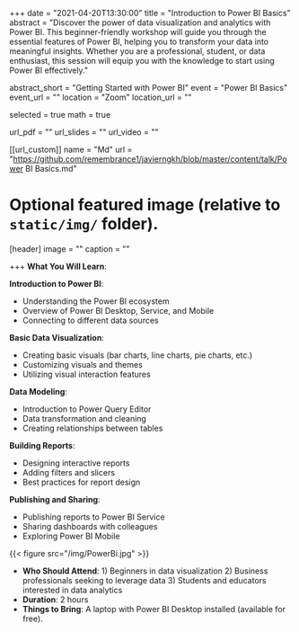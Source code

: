 +++
date = "2021-04-20T13:30:00"
title = "Introduction to Power BI Basics"
abstract = "Discover the power of data visualization and analytics with Power BI. This beginner-friendly workshop will guide you through the essential features of Power BI, helping you to transform your data into meaningful insights. Whether you are a professional, student, or data enthusiast, this session will equip you with the knowledge to start using Power BI effectively."

abstract_short = "Getting Started with Power BI"
event = "Power BI Basics"
event_url = ""
location = "Zoom"
location_url = ""

selected = true
math = true

url_pdf = ""
url_slides = ""
url_video = ""

[[url_custom]]
    name = "Md"
    url = "https://github.com/remembrance1/javierngkh/blob/master/content/talk/Power BI Basics.md"
    
# Optional featured image (relative to `static/img/` folder).
[header]
image = ""
caption = ""

+++
**What You Will Learn**:

**Introduction to Power BI**:
+    Understanding the Power BI ecosystem
+    Overview of Power BI Desktop, Service, and Mobile
+    Connecting to different data sources

**Basic Data Visualization**:
+    Creating basic visuals (bar charts, line charts, pie charts, etc.)
+    Customizing visuals and themes
+    Utilizing visual interaction features

**Data Modeling**:
+    Introduction to Power Query Editor
+    Data transformation and cleaning
+    Creating relationships between tables

**Building Reports**:
+    Designing interactive reports
+    Adding filters and slicers
+    Best practices for report design

**Publishing and Sharing**:
+    Publishing reports to Power BI Service
+    Sharing dashboards with colleagues
+    Exploring Power BI Mobile

{{< figure src="/img/PowerBi.jpg" >}}

+   **Who Should Attend**: 1) Beginners in data visualization 2) Business professionals seeking to leverage data 3) Students and educators interested in data analytics
+   **Duration**: 2 hours
+   **Things to Bring**: A laptop with Power BI Desktop installed (available for free).
